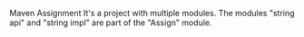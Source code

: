 Maven Assignment
It's a project with multiple modules. The modules "string api" and "string impl" are part of the "Assign" module.
